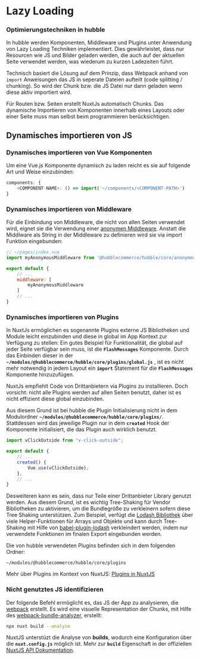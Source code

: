 # Lazy Loading
### Optimierungstechniken in hubble

In hubble werden Komponenten, Middleware und Plugins unter Anwendung von Lazy Loading Techniken implementiert.
Dies gewährleistet, dass nur Resourcen wie JS und Bilder geladen werden, die auch auf der aktuellen Seite verwendet werden, 
was wiederum zu kurzen Ladezeiten führt.

Technisch basiert die Lösung auf dem Prinzip, dass Webpack anhand von `import` Anweisungen das JS in seperate Dateien aufteilt (code splitting / chunking).
So wird der Chunk bzw. die JS Datei nur dann geladen wenn diese aktiv importiert wird. 

Für Routen bzw. Seiten erstellt NuxtJs automatisch Chunks. Das dynamische Importieren von Komponenten innerhalb eines Layouts oder einer Seite muss man
selbst beim programmieren berücksichtigen. 


## Dynamisches importieren von JS
### Dynamisches importieren von Vue Komponenten

Um eine Vue.js Komponente dynamisch zu laden reicht es sie auf folgende Art und Weise einzubinden:

``` js
components: {
    <COMPONENT-NAME>: () => import('~/components/<COMPONENT-PATH>')
}
```


### Dynamisches importieren von Middleware
Für die Einbindung von Middleware, die nicht von allen Seiten verwendet wird, eignet sie die Verwendung einer [anonymen Middleware](https://nuxtjs.org/api/pages-middleware/#anonymous-middleware).
Anstatt die Middlware als String in der Middleware zu definieren wird sie via import Funktion eingebunden: 

``` js
// ~/pages/index.vue
import myAnonymousMiddleware from '@hubblecommerce/hubble/core/anonymous-middleware/myAnonymousMiddleware';

export default {
    // ...
    middleware: [
        myAnonymousMiddleware
    ]
    // ...
}
```


### Dynamisches importieren von Plugins
In NuxtJs ermöglichen es sogenannte Plugins externe JS Bibliotheken und Module leicht einzubinden und diese in global im App Kontext zur Verfügung zu stellen:
Ein gutes Beispiel für Funktionalität, die global auf jeder Seite verfügbar sein muss, ist die __`FlashMessages`__ Komponente.
Durch das Einbinden dieser in der __`~/modules/@hubblecommerce/hubble/core/plugins/global.js`__ , 
ist es nicht mehr notwendig in jedem Layout ein __`import`__ Statement für die __`FlashMessages`__ Komponente hinzuzufügen.

NuxtJs empfiehlt Code von Drittanbietern via Plugins zu installieren. Doch vorsicht: nicht alle Plugins werden auf allen Seiten benutzt, 
daher ist es nicht effizient diese global einzubinden. 

Aus diesem Grund ist bei hubble die Plugin Initialisierung nicht in dem Modulordner __`~/modules/@hubblecommerce/hubble/core/plugins/`__. 
Stattdessen wird das jeweilige Plugin nur in dem __`created`__ Hook der Komponente initialisiert, die das Plugin auch wirklich benutzt.
 
``` js
import vClickOutside from "v-click-outside";

export default {
    // ...
    created() {
        Vue.use(vClickOutside);
    },
    // ...
}
```

Desweiteren kann es sein, dass nur Teile einer Drittanbieter Library genutzt werden. 
Aus diesem Grund, ist es wichtig Tree-Shaking für Vendor Bibliotheken zu aktivieren, um die Bundlegröße zu verkleinern sofern diese Tree Shaking unterstützen.
Zum Beispiel, verfügt die [Lodash Bibliothek](https://lodash.com/docs/) über viele Helper-Funktionen für Arrays und Objekte und kann durch Tree-Shaking 
mit Hilfe von [babel-plugin-lodash](https://www.npmjs.com/package/babel-plugin-lodash) verkleindert werden, indem nur verwendete Funktionen im finalen Export 
eingebunden werden.

Die von hubble verwendeten Plugins befinden sich in dem folgenden Ordner:
```
~/modules/@hubblecommerce/hubble/core/plugins
```

Mehr über Plugins im Kontext von NuxtJS: [Plugins in NuxtJS](https://nuxtjs.org/guide/plugins)


### Nicht genutztes JS identifizieren
Der folgende Befehl ermöglicht es, das JS der App zu analysieren, die [webpack](https://webpack.js.org/) erstellt.
Es wird eine visuelle Representation der Chunks, mit Hilfe des [webpack-bundle-analyzer](https://www.npmjs.com/package/webpack-bundle-analyzer), erstellt:

``` bash
npx nuxt build --analyze
```
NuxtJS unterstüzt die Analyse von __builds__, wodurch eine Konfiguration über die __`nuxt.config.js`__ möglich ist.
Mehr zur __`build`__ Eigenschaft in der offiziellen [NuxtJS API Dokumentation](https://nuxtjs.org/api/configuration-build/#analyze).
